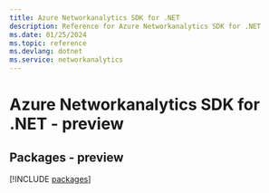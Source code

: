 ```yaml
---
title: Azure Networkanalytics SDK for .NET
description: Reference for Azure Networkanalytics SDK for .NET
ms.date: 01/25/2024
ms.topic: reference
ms.devlang: dotnet
ms.service: networkanalytics
---
```

# Azure Networkanalytics SDK for .NET - preview
## Packages - preview
[!INCLUDE [packages](networkanalytics-index.md)]